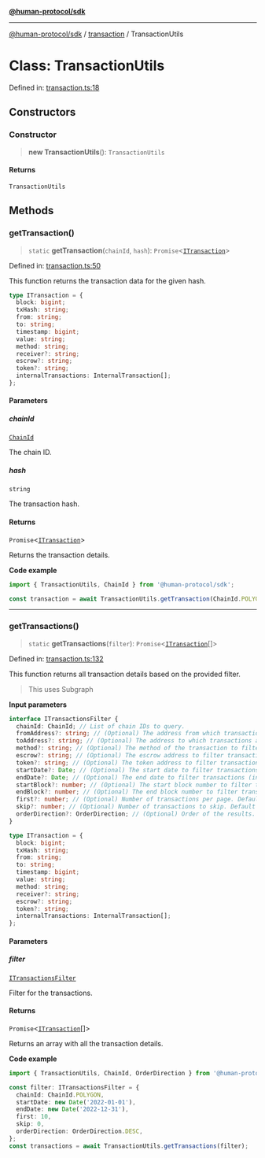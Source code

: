 [**@human-protocol/sdk**](../../README.md)

***

[@human-protocol/sdk](../../modules.md) / [transaction](../README.md) / TransactionUtils

# Class: TransactionUtils

Defined in: [transaction.ts:18](https://github.com/humanprotocol/human-protocol/blob/47f5da5838a126d0f0ff22cdaa7719befd2657b4/packages/sdk/typescript/human-protocol-sdk/src/transaction.ts#L18)

## Constructors

### Constructor

> **new TransactionUtils**(): `TransactionUtils`

#### Returns

`TransactionUtils`

## Methods

### getTransaction()

> `static` **getTransaction**(`chainId`, `hash`): `Promise`\<[`ITransaction`](../../interfaces/interfaces/ITransaction.md)\>

Defined in: [transaction.ts:50](https://github.com/humanprotocol/human-protocol/blob/47f5da5838a126d0f0ff22cdaa7719befd2657b4/packages/sdk/typescript/human-protocol-sdk/src/transaction.ts#L50)

This function returns the transaction data for the given hash.

```ts
type ITransaction = {
  block: bigint;
  txHash: string;
  from: string;
  to: string;
  timestamp: bigint;
  value: string;
  method: string;
  receiver?: string;
  escrow?: string;
  token?: string;
  internalTransactions: InternalTransaction[];
};
```

#### Parameters

##### chainId

[`ChainId`](../../enums/enumerations/ChainId.md)

The chain ID.

##### hash

`string`

The transaction hash.

#### Returns

`Promise`\<[`ITransaction`](../../interfaces/interfaces/ITransaction.md)\>

Returns the transaction details.

**Code example**

```ts
import { TransactionUtils, ChainId } from '@human-protocol/sdk';

const transaction = await TransactionUtils.getTransaction(ChainId.POLYGON, '0x62dD51230A30401C455c8398d06F85e4EaB6309f');
```

***

### getTransactions()

> `static` **getTransactions**(`filter`): `Promise`\<[`ITransaction`](../../interfaces/interfaces/ITransaction.md)[]\>

Defined in: [transaction.ts:132](https://github.com/humanprotocol/human-protocol/blob/47f5da5838a126d0f0ff22cdaa7719befd2657b4/packages/sdk/typescript/human-protocol-sdk/src/transaction.ts#L132)

This function returns all transaction details based on the provided filter.

> This uses Subgraph

**Input parameters**

```ts
interface ITransactionsFilter {
  chainId: ChainId; // List of chain IDs to query.
  fromAddress?: string; // (Optional) The address from which transactions are sent.
  toAddress?: string; // (Optional) The address to which transactions are sent.
  method?: string; // (Optional) The method of the transaction to filter by.
  escrow?: string; // (Optional) The escrow address to filter transactions.
  token?: string; // (Optional) The token address to filter transactions.
  startDate?: Date; // (Optional) The start date to filter transactions (inclusive).
  endDate?: Date; // (Optional) The end date to filter transactions (inclusive).
  startBlock?: number; // (Optional) The start block number to filter transactions (inclusive).
  endBlock?: number; // (Optional) The end block number to filter transactions (inclusive).
  first?: number; // (Optional) Number of transactions per page. Default is 10.
  skip?: number; // (Optional) Number of transactions to skip. Default is 0.
  orderDirection?: OrderDirection; // (Optional) Order of the results. Default is DESC.
}
```

```ts
type ITransaction = {
  block: bigint;
  txHash: string;
  from: string;
  to: string;
  timestamp: bigint;
  value: string;
  method: string;
  receiver?: string;
  escrow?: string;
  token?: string;
  internalTransactions: InternalTransaction[];
};
```

#### Parameters

##### filter

[`ITransactionsFilter`](../../interfaces/interfaces/ITransactionsFilter.md)

Filter for the transactions.

#### Returns

`Promise`\<[`ITransaction`](../../interfaces/interfaces/ITransaction.md)[]\>

Returns an array with all the transaction details.

**Code example**

```ts
import { TransactionUtils, ChainId, OrderDirection } from '@human-protocol/sdk';

const filter: ITransactionsFilter = {
  chainId: ChainId.POLYGON,
  startDate: new Date('2022-01-01'),
  endDate: new Date('2022-12-31'),
  first: 10,
  skip: 0,
  orderDirection: OrderDirection.DESC,
};
const transactions = await TransactionUtils.getTransactions(filter);
```
